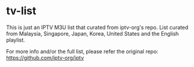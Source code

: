 # tv-list
This is just an IPTV M3U list that curated from iptv-org's repo. List curated from Malaysia, Singapore, Japan, Korea, United States and the English playlist.

For more info and/or the full list, please refer the original repo: https://github.com/iptv-org/iptv
